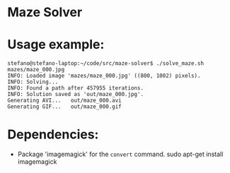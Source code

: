 Maze Solver
===

Usage example:
======
```
stefano@stefano-laptop:~/code/src/maze-solver$ ./solve_maze.sh mazes/maze_000.jpg
INFO: Loaded image 'mazes/maze_000.jpg' ((800, 1002) pixels).
INFO: Solving...
INFO: Found a path after 457955 iterations.
INFO: Solution saved as 'out/maze_000.jpg'.
Generating AVI...	out/maze_000.avi
Generating GIF...	out/maze_000.gif
```


Dependencies:
======
  * Package 'imagemagick' for the `convert` command.
  sudo apt-get install imagemagick
